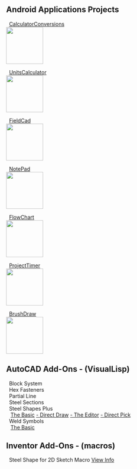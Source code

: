 ## **Android Applications Projects**  
&nbsp; [CalculatorConversions](https://michelvilleneuve.github.io/CalcConv/)  
<img src = "https://michelvilleneuve.github.io/CalcConv/CalcConv.jpg" width="100" />

&nbsp; [UnitsCalculator]()  
<img src = "https://michelvilleneuve.github.io/CalcConv/CalcConv.jpg" width="100" />

&nbsp; [FieldCad](https://michelvilleneuve.github.io/FieldCAD/)  
<img src = "https://michelvilleneuve.github.io/FieldCAD/FieldCAD.jpg" width="100" />  

&nbsp; [NotePad](https://michelvilleneuve.github.io/MyNotePad/)  
<img src = "https://michelvilleneuve.github.io/CalcConv/CalcConv.jpg" width="100" />  

&nbsp; [FlowChart](https://michelvilleneuve.github.io/FlowChart/)  
<img src = "https://michelvilleneuve.github.io/CalcConv/CalcConv.jpg" width="100" />  

&nbsp; [ProjectTimer](https://michelvilleneuve.github.io/ProjectTimer/)  
<img src = "https://michelvilleneuve.github.io/CalcConv/CalcConv.jpg" width="100" />  

&nbsp; [BrushDraw](https://michelvilleneuve.github.io/BrushDraw/)  
<img src = "https://michelvilleneuve.github.io/CalcConv/CalcConv.jpg" width="100" />  


## **AutoCAD Add-Ons** - (VisualLisp)
&nbsp; Block System  
&nbsp; Hex Fasteners  
&nbsp; Partial Line  
&nbsp; Steel Sections  
&nbsp; Steel Shapes Plus  
&nbsp;&nbsp; [The Basic](https://addcom.github.io/Structural-Steel-Shape/) [- Direct Draw](https://addcom.github.io/Steel-Shape-Plus-Direct-Draw/) [- The Editor](https://addcom.github.io/Steel-Shape-Plus-Editor/) [- Direct Pick](https://addcom.github.io/Steel-Shape-Plus-Direct-Pick/)  
&nbsp; Weld Symbols  
&nbsp;&nbsp; [The Basic](https://addcom.github.io/WeldSymbols/)  

## **Inventor Add-Ons** - (macros)  
&nbsp; Steel Shape for 2D Sketch Macro [View Info](https://inventor-add-on.github.io/SteelShape-Macro/)  
